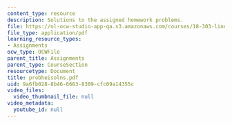 ```yaml
---
content_type: resource
description: Solutions to the assigned homework problems.
file: https://ol-ocw-studio-app-qa.s3.amazonaws.com/courses/18-303-linear-partial-differential-equations-fall-2006/9a6fb0288b4666638309cfc09a14355c_probheisolns.pdf
file_type: application/pdf
learning_resource_types:
- Assignments
ocw_type: OCWFile
parent_title: Assignments
parent_type: CourseSection
resourcetype: Document
title: probheisolns.pdf
uid: 9a6fb028-8b46-6663-8309-cfc09a14355c
video_files:
  video_thumbnail_file: null
video_metadata:
  youtube_id: null
---
```


